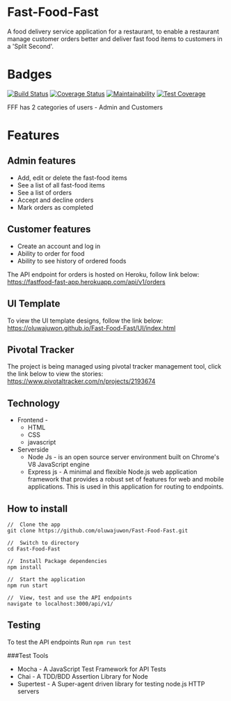 # Fast-Food-Fast
A food delivery service application for a restaurant, to enable a restaurant manage customer orders better and deliver fast food items to customers in a 'Split Second'.

# Badges
[![Build Status](https://travis-ci.org/oluwajuwon/Fast-Food-Fast.svg?branch=feature-api-v1)](https://travis-ci.org/oluwajuwon/Fast-Food-Fast)
[![Coverage Status](https://coveralls.io/repos/github/oluwajuwon/Fast-Food-Fast/badge.svg?branch=feature-api-v1)](https://coveralls.io/github/oluwajuwon/Fast-Food-Fast?branch=feature-api-v1)
[![Maintainability](https://api.codeclimate.com/v1/badges/af624e941c61eb48c035/maintainability)](https://codeclimate.com/github/oluwajuwon/Fast-Food-Fast/maintainability)
[![Test Coverage](https://api.codeclimate.com/v1/badges/af624e941c61eb48c035/test_coverage)](https://codeclimate.com/github/oluwajuwon/Fast-Food-Fast/test_coverage)

FFF has 2 categories of users - Admin and Customers

# Features
 ## Admin features
   - Add, edit or delete the fast-food items
   - See a list of all fast-food items
   - See a list of orders
   - Accept and decline orders
   - Mark orders as completed
    
 ## Customer features
   - Create an account and log in
   - Ability to order for food
   - Ability to see history of ordered foods

The API endpoint for orders is hosted on Heroku, follow link below:
https://fastfood-fast-app.herokuapp.com/api/v1/orders

## UI Template
To view the UI template designs, follow the link below:
https://oluwajuwon.github.io/Fast-Food-Fast/UI/index.html
 
## Pivotal Tracker 
The project is being managed using pivotal tracker management tool, click the link below to view the stories:
https://www.pivotaltracker.com/n/projects/2193674
    
## Technology
  - Frontend - 
      - HTML
      - CSS
      - javascript
  - Serverside
      - Node Js - is an open source server environment built on Chrome's V8 JavaScript engine
      - Express js -  A minimal and flexible Node.js web application framework that provides a robust set of features for web and mobile applications. This is used in this application for routing to endpoints.
  
## How to install
  ```
  //  Clone the app
  git clone https://github.com/oluwajuwon/Fast-Food-Fast.git
    
  //  Switch to directory
  cd Fast-Food-Fast

  //  Install Package dependencies
  npm install

  //  Start the application
  npm run start

  //  View, test and use the API endpoints
  navigate to localhost:3000/api/v1/ 
  
```
## Testing
  To test the API endpoints Run `npm run test`
  
###Test Tools
 - Mocha - A JavaScript Test Framework for API Tests
 - Chai - A TDD/BDD Assertion Library for Node
 - Supertest - A Super-agent driven library for testing node.js HTTP servers
